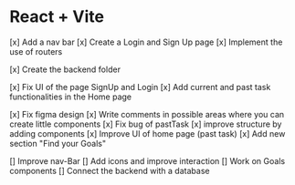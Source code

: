# React + Vite

[x] Add a nav bar
[x] Create a Login and Sign Up page
[x] Implement the use of routers

[x] Create the backend folder

[x] Fix UI of the page SignUp and Login
[x] Add current and past task functionalities in the Home page

[x] Fix figma design
[x] Write comments in possible areas where you can create little components
[x] Fix bug of pastTask
[x] improve structure by adding components
[x] Improve UI of home page (past task)
[x] Add new section "Find your Goals"

[] Improve nav-Bar
[] Add icons and improve interaction
[] Work on Goals components
[] Connect the backend with a database
